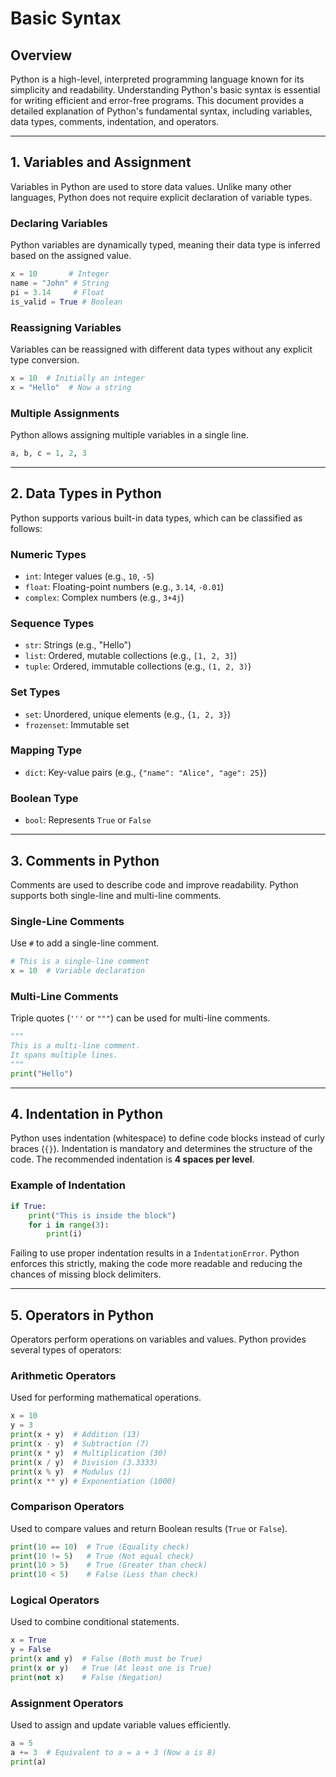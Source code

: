 # Basic Syntax

## Overview
Python is a high-level, interpreted programming language known for its simplicity and readability. Understanding Python's basic syntax is essential for writing efficient and error-free programs. This document provides a detailed explanation of Python's fundamental syntax, including variables, data types, comments, indentation, and operators.

---

## 1. Variables and Assignment
Variables in Python are used to store data values. Unlike many other languages, Python does not require explicit declaration of variable types.

### **Declaring Variables**
Python variables are dynamically typed, meaning their data type is inferred based on the assigned value.
```python
x = 10       # Integer
name = "John" # String
pi = 3.14     # Float
is_valid = True # Boolean
```

### **Reassigning Variables**
Variables can be reassigned with different data types without any explicit type conversion.
```python
x = 10  # Initially an integer
x = "Hello"  # Now a string
```

### **Multiple Assignments**
Python allows assigning multiple variables in a single line.
```python
a, b, c = 1, 2, 3
```

---

## 2. Data Types in Python
Python supports various built-in data types, which can be classified as follows:

### **Numeric Types**
- `int`: Integer values (e.g., `10`, `-5`)
- `float`: Floating-point numbers (e.g., `3.14`, `-0.01`)
- `complex`: Complex numbers (e.g., `3+4j`)

### **Sequence Types**
- `str`: Strings (e.g., "Hello")
- `list`: Ordered, mutable collections (e.g., `[1, 2, 3]`)
- `tuple`: Ordered, immutable collections (e.g., `(1, 2, 3)`)

### **Set Types**
- `set`: Unordered, unique elements (e.g., `{1, 2, 3}`)
- `frozenset`: Immutable set

### **Mapping Type**
- `dict`: Key-value pairs (e.g., `{"name": "Alice", "age": 25}`)

### **Boolean Type**
- `bool`: Represents `True` or `False`

---

## 3. Comments in Python
Comments are used to describe code and improve readability. Python supports both single-line and multi-line comments.

### **Single-Line Comments**
Use `#` to add a single-line comment.
```python
# This is a single-line comment
x = 10  # Variable declaration
```

### **Multi-Line Comments**
Triple quotes (`'''` or `"""`) can be used for multi-line comments.
```python
"""
This is a multi-line comment.
It spans multiple lines.
"""
print("Hello")
```

---

## 4. Indentation in Python
Python uses indentation (whitespace) to define code blocks instead of curly braces (`{}`). Indentation is mandatory and determines the structure of the code. The recommended indentation is **4 spaces per level**.

### **Example of Indentation**
```python
if True:
    print("This is inside the block")
    for i in range(3):
        print(i)
```

Failing to use proper indentation results in a `IndentationError`. Python enforces this strictly, making the code more readable and reducing the chances of missing block delimiters.

---

## 5. Operators in Python
Operators perform operations on variables and values. Python provides several types of operators:

### **Arithmetic Operators**
Used for performing mathematical operations.
```python
x = 10
y = 3
print(x + y)  # Addition (13)
print(x - y)  # Subtraction (7)
print(x * y)  # Multiplication (30)
print(x / y)  # Division (3.3333)
print(x % y)  # Modulus (1)
print(x ** y) # Exponentiation (1000)
```

### **Comparison Operators**
Used to compare values and return Boolean results (`True` or `False`).
```python
print(10 == 10)  # True (Equality check)
print(10 != 5)   # True (Not equal check)
print(10 > 5)    # True (Greater than check)
print(10 < 5)    # False (Less than check)
```

### **Logical Operators**
Used to combine conditional statements.
```python
x = True
y = False
print(x and y)  # False (Both must be True)
print(x or y)   # True (At least one is True)
print(not x)    # False (Negation)
```

### **Assignment Operators**
Used to assign and update variable values efficiently.
```python
a = 5
a += 3  # Equivalent to a = a + 3 (Now a is 8)
print(a)
```
